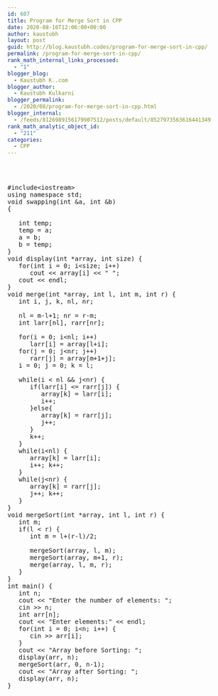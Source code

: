 ```yaml
---
id: 607
title: Program for Merge Sort in CPP
date: 2020-08-16T12:06:00+00:00
author: kaustubh
layout: post
guid: http://blog.kaustubh.codes/program-for-merge-sort-in-cpp/
permalink: /program-for-merge-sort-in-cpp/
rank_math_internal_links_processed:
  - "1"
blogger_blog:
  - Kaustubh K..com
blogger_author:
  - Kaustubh Kulkarni
blogger_permalink:
  - /2020/08/program-for-merge-sort-in-cpp.html
blogger_internal:
  - /feeds/8126989156179907512/posts/default/8527973563616441349
rank_math_analytic_object_id:
  - "211"
categories:
  - CPP
---
```

<pre><br /><br /><br />#include&lt;iostream><br />using namespace std;<br />void swapping(int &a, int &b) <br />{ <br /><br />   int temp;<br />   temp = a;<br />   a = b;<br />   b = temp;<br />}<br />void display(int *array, int size) {<br />   for(int i = 0; i&lt;size; i++)<br />      cout &lt;&lt array[i] &lt;&lt; " ";<br />   cout &lt;&lt; endl;<br />}<br />void merge(int *array, int l, int m, int r) {<br />   int i, j, k, nl, nr;<br />  <br />   nl = m-l+1; nr = r-m;<br />   int larr[nl], rarr[nr];<br /> <br />   for(i = 0; i&lt;nl; i++)<br />      larr[i] = array[l+i];<br />   for(j = 0; j&lt;nr; j++)<br />      rarr[j] = array[m+1+j];<br />   i = 0; j = 0; k = l;<br />   <br />   while(i &lt; nl && j&lt;nr) {<br />      if(larr[i] &lt;= rarr[j]) {<br />         array[k] = larr[i];<br />         i++;<br />      }else{<br />         array[k] = rarr[j];<br />         j++;<br />      }<br />      k++;<br />   }<br />   while(i&lt;nl) {      <br />      array[k] = larr[i];<br />      i++; k++;<br />   }<br />   while(j&lt;nr) {     <br />      array[k] = rarr[j];<br />      j++; k++;<br />   }<br />}<br />void mergeSort(int *array, int l, int r) {<br />   int m;<br />   if(l &lt; r) {<br />      int m = l+(r-l)/2;<br />    <br />      mergeSort(array, l, m);<br />      mergeSort(array, m+1, r);<br />      merge(array, l, m, r);<br />   }<br />}<br />int main() {<br />   int n;<br />   cout &lt;&lt; "Enter the number of elements: ";<br />   cin >> n;<br />   int arr[n];     <br />   cout &lt;&lt; "Enter elements:" &lt;&lt; endl;<br />   for(int i = 0; i&lt;n; i++) {<br />      cin >> arr[i];<br />   }<br />   cout &lt;&lt; "Array before Sorting: ";<br />   display(arr, n);<br />   mergeSort(arr, 0, n-1);    <br />   cout &lt;&lt; "Array after Sorting: ";<br />   display(arr, n);<br />}<br /><br /><br /></pre>